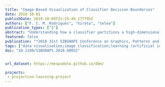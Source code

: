 ```yaml
---
title: "Image-Based Visualization of Classifier Decision Boundaries"
date: 2018-10-01
publishDate: 2019-10-09T21:25:49.177795Z
authors: ["F. C. M. Rodrigues", "hirata", "telea"]
publication_types: ["1"]
abstract: "Understanding how a classifier partitions a high-dimensional input space and assigns labels to the parts is an important task in machine learning. Current methods for this task mainly use color-coded sample scatterplots, which do not explicitly show the actual decision boundaries or confusion zones. We propose an image-based technique to improve such visualizations. The method samples the 2D space of a dimensionality-reduction projection and color-code relevant classifier outputs, such as the majority class label, the confusion, and the sample density, to render a dense depiction of the high-dimensional decision boundaries. Our technique is simple to implement, handles any classifier, and has only two simple-to-control free parameters. We demonstrate our proposal on several real-world high-dimensional datasets, classifiers, and two different dimensionality reduction methods."
featured: false
publication: "*2018 31st SIBGRAPI Conference on Graphics, Patterns and Images (SIBGRAPI)*"
tags: ["data visualisation;image classification;learning (artificial intelligence);dimensionality-reduction projection;majority class label;sample density;high-dimensional decision boundaries;high-dimensional input space;machine learning;color-coded sample scatterplots;confusion zones;free parameters;dimensionality reduction methods;image-based visualization;classifier decision boundaries;color-code relevant classifier outputs;Two dimensional displays;Visualization;Training;Dimensionality reduction;Color;Brightness;Task analysis;visualization;machine learning"]
doi: "10.1109/SIBGRAPI.2018.00052"


url_dataset: https://mespadoto.github.io/dbm/

projects: 
 - projection-learning-project
---
```


